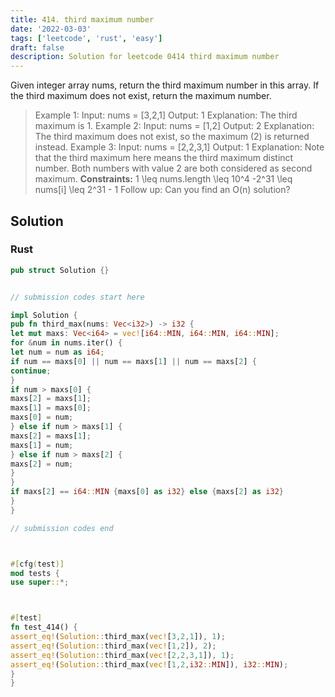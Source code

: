 ```yaml
---
title: 414. third maximum number
date: '2022-03-03'
tags: ['leetcode', 'rust', 'easy']
draft: false
description: Solution for leetcode 0414 third maximum number
---
```




Given integer array nums, return the third maximum number in this array. If the third maximum does not exist, return the maximum number.



>   Example 1:
>   Input: nums <TeX>=</TeX> [3,2,1]
>   Output: 1
>   Explanation: The third maximum is 1.
>   Example 2:
>   Input: nums <TeX>=</TeX> [1,2]
>   Output: 2
>   Explanation: The third maximum does not exist, so the maximum (2) is returned instead.
>   Example 3:
>   Input: nums <TeX>=</TeX> [2,2,3,1]
>   Output: 1
>   Explanation: Note that the third maximum here means the third maximum distinct number.
>   Both numbers with value 2 are both considered as second maximum.
**Constraints:**
>   	1 <TeX>\leq</TeX> nums.length <TeX>\leq</TeX> 10^4
>   	-2^31 <TeX>\leq</TeX> nums[i] <TeX>\leq</TeX> 2^31 - 1
>   Follow up: Can you find an O(n) solution?


## Solution


### Rust
```rust
pub struct Solution {}


// submission codes start here

impl Solution {
pub fn third_max(nums: Vec<i32>) -> i32 {
let mut maxs: Vec<i64> = vec![i64::MIN, i64::MIN, i64::MIN];
for &num in nums.iter() {
let num = num as i64;
if num == maxs[0] || num == maxs[1] || num == maxs[2] {
continue;
}
if num > maxs[0] {
maxs[2] = maxs[1];
maxs[1] = maxs[0];
maxs[0] = num;
} else if num > maxs[1] {
maxs[2] = maxs[1];
maxs[1] = num;
} else if num > maxs[2] {
maxs[2] = num;
}
}
if maxs[2] == i64::MIN {maxs[0] as i32} else {maxs[2] as i32}
}
}

// submission codes end



#[cfg(test)]
mod tests {
use super::*;



#[test]
fn test_414() {
assert_eq!(Solution::third_max(vec![3,2,1]), 1);
assert_eq!(Solution::third_max(vec![1,2]), 2);
assert_eq!(Solution::third_max(vec![2,2,3,1]), 1);
assert_eq!(Solution::third_max(vec![1,2,i32::MIN]), i32::MIN);
}
}

```

